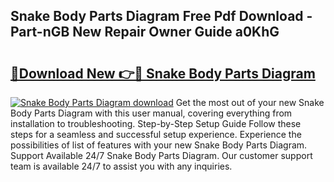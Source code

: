 ## Snake Body Parts Diagram Free Pdf Download - Part-nGB New Repair Owner Guide a0KhG

# <h2><a href="http://dfsti1e.blite.top/?on=Snake+Body+Parts+Diagram">🔗Download New 👉🔴 Snake Body Parts Diagram</a></h2>

[![Snake Body Parts Diagram download](https://i.imgur.com/lujVjoI.png)](http://dfsti1e.blite.top/?on=Snake+Body+Parts+Diagram)
Get the most out of your new Snake Body Parts Diagram with this user manual, covering everything from installation to troubleshooting. Step-by-Step Setup Guide Follow these steps for a seamless and successful setup experience. Experience the possibilities of list of features with your new Snake Body Parts Diagram. Support Available 24/7 Snake Body Parts Diagram. Our customer support team is available 24/7 to assist you with any inquiries.
